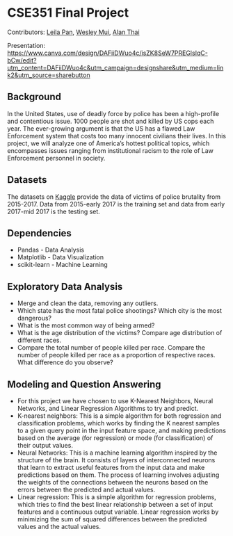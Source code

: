 # CSE351 Final Project

Contributors: [Leila Pan](https://github.com/leipan1), [Wesley Mui](https://github.com/wesleymui), [Alan Thai](https://github.com/alanzthai)

Presentation: https://www.canva.com/design/DAFiiDWuo4c/isZK8SeW7PREGlsIqC-bCw/edit?utm_content=DAFiiDWuo4c&utm_campaign=designshare&utm_medium=link2&utm_source=sharebutton

## Background

In the United States, use of deadly force by police has been a high-profile and contentious issue. 1000 people are shot and killed by US cops each year. The ever-growing argument is that the US has a flawed Law Enforcement system that costs too many innocent civilians their lives. In this project, we will analyze one of America’s hottest political topics, which encompasses issues ranging from institutional racism to the role of Law Enforcement personnel in society.

## Datasets
The datasets on [Kaggle](https://www.kaggle.com/code/oliafedyshyn/fatal-force) provide the data of victims of police brutality from 2015-2017. Data from 2015-early 2017 is the training set and data from
early 2017-mid 2017 is the testing set.

## Dependencies

- Pandas - Data Analysis
- Matplotlib - Data Visualization
- scikit-learn - Machine Learning

## Exploratory Data Analysis

- Merge and clean the data, removing any outliers.
- Which state has the most fatal police shootings? Which city is the most dangerous?
- What is the most common way of being armed?
- What is the age distribution of the victims? Compare age distribution of different races.
- Compare the total number of people killed per race. Compare the number of people killed per race as a proportion of respective races. What difference do you observe?

## Modeling and Question Answering

- For this project we have chosen to use K-Nearest Neighbors, Neural Networks, and Linear Regression Algorithms to try and predict.
- K-nearest neighbors: This is a simple algorithm for both regression and classification problems, which works by finding the K nearest samples to a given query point in the input feature space, and making predictions based   on the average (for regression) or mode (for classification) of their output values.
- Neural Networks: This is a machine learning algorithm inspired by the structure of the brain. It consists of layers of interconnected neurons that learn to extract useful features from the input data and make predictions   based on them. The process of learning involves adjusting the weights of the connections between the neurons based on the errors between the predicted and actual values.
- Linear regression: This is a simple algorithm for regression problems, which tries to find the best linear relationship between a set of input features and a continuous output variable. Linear regression works by minimizing the sum of squared differences between the predicted values and the actual values.

